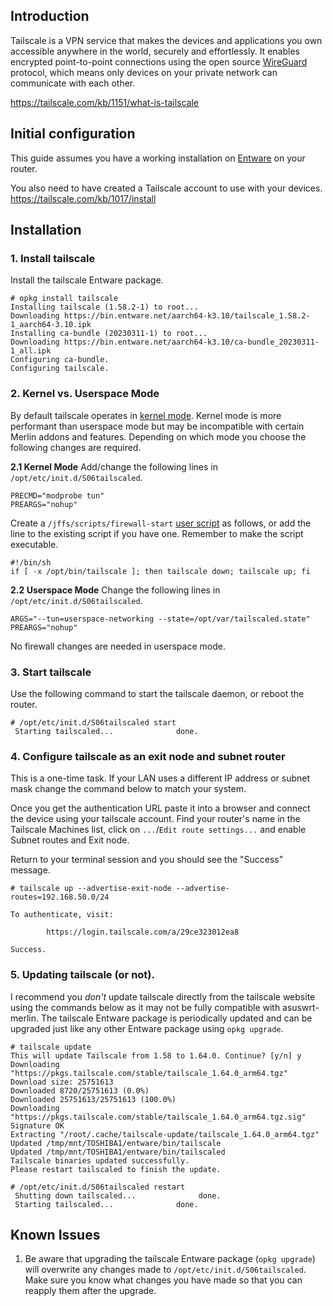 ## Introduction
Tailscale is a VPN service that makes the devices and applications you own accessible anywhere in the world, securely and effortlessly. It enables encrypted point-to-point connections using the open source [WireGuard](https://www.wireguard.com/) protocol, which means only devices on your private network can communicate with each other.

https://tailscale.com/kb/1151/what-is-tailscale

## Initial configuration
This guide assumes you have a working installation on [Entware](https://github.com/RMerl/asuswrt-merlin.ng/wiki/Entware#the-easy-way) on your router.

You also need to have created a Tailscale account to use with your devices. https://tailscale.com/kb/1017/install
## Installation
### 1. Install tailscale

Install the tailscale Entware package.
```
# opkg install tailscale
Installing tailscale (1.58.2-1) to root...
Downloading https://bin.entware.net/aarch64-k3.10/tailscale_1.58.2-1_aarch64-3.10.ipk
Installing ca-bundle (20230311-1) to root...
Downloading https://bin.entware.net/aarch64-k3.10/ca-bundle_20230311-1_all.ipk
Configuring ca-bundle.
Configuring tailscale.
```
### 2. Kernel vs. Userspace Mode
By default tailscale operates in [kernel mode](https://tailscale.com/kb/1177/kernel-vs-userspace-routers?q=userspace-networking). Kernel mode is more performant than userspace mode but may be incompatible with certain Merlin addons and features. Depending on which mode you choose the following changes are required.

**2.1 Kernel Mode**
Add/change the following lines in `/opt/etc/init.d/S06tailscaled`.
```
PRECMD="modprobe tun"
PREARGS="nohup"
```
Create a `/jffs/scripts/firewall-start` [user script](https://github.com/RMerl/asuswrt-merlin.ng/wiki/User-scripts) as follows, or add the line to the existing script if you have one. Remember to make the script executable.
```
#!/bin/sh
if [ -x /opt/bin/tailscale ]; then tailscale down; tailscale up; fi
```

**2.2 Userspace Mode**
Change the following lines in `/opt/etc/init.d/S06tailscaled`.
```
ARGS="--tun=userspace-networking --state=/opt/var/tailscaled.state"
PREARGS="nohup"
```
No firewall changes are needed in userspace mode.
### 3. Start tailscale
Use the following command to start the tailscale daemon, or reboot the router.
```
# /opt/etc/init.d/S06tailscaled start
 Starting tailscaled...              done.
```
### 4. Configure tailscale as an exit node and subnet router
This is a one-time task. If your LAN uses a different IP address or subnet mask change the command below to match your system.

Once you get the authentication URL paste it into a browser and connect the device using your tailscale account. Find your router's name in the Tailscale Machines list, click on `...`/`Edit route settings...` and enable Subnet routes and Exit node.

Return to your terminal session and you should see the "Success" message.

```
# tailscale up --advertise-exit-node --advertise-routes=192.168.50.0/24

To authenticate, visit:

        https://login.tailscale.com/a/29ce323012ea8

Success.
```

### 5. Updating tailscale (or not).
I recommend you _don't_ update tailscale directly from the tailscale website using the commands below as it may not be fully compatible with asuswrt-merlin. The tailscale Entware package is periodically updated and can be upgraded just like any other Entware package using `opkg upgrade`.
```
# tailscale update
This will update Tailscale from 1.58 to 1.64.0. Continue? [y/n] y
Downloading "https://pkgs.tailscale.com/stable/tailscale_1.64.0_arm64.tgz"
Download size: 25751613
Downloaded 8720/25751613 (0.0%)
Downloaded 25751613/25751613 (100.0%)
Downloading "https://pkgs.tailscale.com/stable/tailscale_1.64.0_arm64.tgz.sig"
Signature OK
Extracting "/root/.cache/tailscale-update/tailscale_1.64.0_arm64.tgz"
Updated /tmp/mnt/TOSHIBA1/entware/bin/tailscale
Updated /tmp/mnt/TOSHIBA1/entware/bin/tailscaled
Tailscale binaries updated successfully.
Please restart tailscaled to finish the update.

# /opt/etc/init.d/S06tailscaled restart
 Shutting down tailscaled...              done.
 Starting tailscaled...              done.
```
## Known Issues
1. Be aware that upgrading the tailscale Entware package (`opkg upgrade`) will overwrite any changes made to `/opt/etc/init.d/S06tailscaled`. Make sure you know what changes you have made so that you can reapply them after the upgrade.
